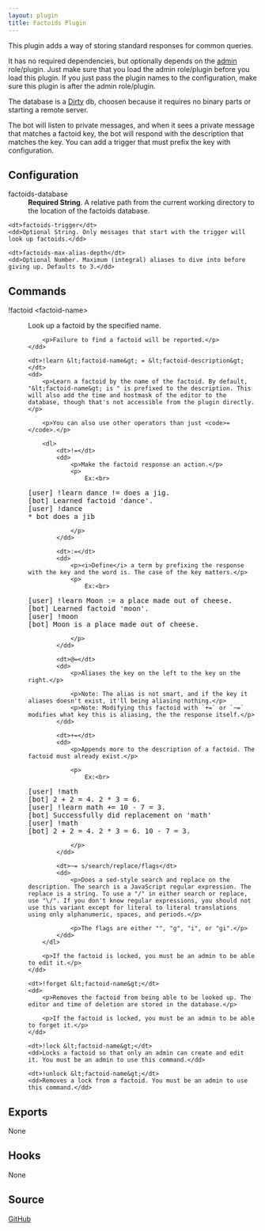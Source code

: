 ```yaml
---
layout: plugin
title: Factoids Plugin
---
```


This plugin adds a way of storing standard responses for common queries.

It has no required dependencies, but optionally depends on the <a href="admin">admin</a> role/plugin. Just make sure that you load the admin role/plugin before you load this plugin. If you just pass the plugin names to the configuration, make sure this plugin is after the admin role/plugin.

The database is a <a href="https://npmjs.org/package/dirty">Dirty</a> db, choosen because it requires no binary parts or starting a remote server.

The bot will listen to private messages, and when it sees a private message that matches a factoid key, the bot will respond with the description that matches the key. You can add a trigger that must prefix the key with configuration.

## Configuration

<dl>
    <dt>factoids-database</dt>
    <dd><b>Required String</b>. A relative path from the current working directory to the location of the factoids database.</dd>

    <dt>factoids-trigger</dt>
    <dd>Optional String. Only messages that start with the trigger will look up factoids.</dd>

    <dt>factoids-max-alias-depth</dt>
    <dd>Optional Number. Maximum (integral) aliases to dive into before giving up. Defaults to 3.</dd>
</dl>

## Commands

<dl>
    <dt>!factoid &lt;factoid-name&gt;</dt>
    <dd>
        <p>Look up a factoid by the specified name.</p>

        <p>Failure to find a factoid will be reported.</p>
    </dd>

    <dt>!learn &lt;factoid-name&gt; = &lt;factoid-description&gt;</dt>
    <dd>
        <p>Learn a factoid by the name of the factoid. By default, "&lt;factoid-name&gt; is " is prefixed to the description. This will also add the time and hostmask of the editor to the database, though that's not accessible from the plugin directly.</p>

        <p>You can also use other operators than just <code>=</code>.</p>

        <dl>
            <dt>!=</dt>
            <dd>
                <p>Make the factoid response an action.</p>
                <p>
                    Ex:<br>
<pre>[user] !learn dance != does a jig.
[bot] Learned factoid 'dance'.
[user] !dance
* bot does a jib</pre>
                </p>
            </dd>

            <dt>:=</dt>
            <dd>
                <p><i>Define</i> a term by prefixing the response with the key and the word is. The case of the key matters.</p>
                <p>
                    Ex:<br>
<pre>[user] !learn Moon := a place made out of cheese.
[bot] Learned factoid 'moon'.
[user] !moon
[bot] Moon is a place made out of cheese.</pre>
                </p>
            </dd>

            <dt>@=</dt>
            <dd>
                <p>Aliases the key on the left to the key on the right.</p>

                <p>Note: The alias is not smart, and if the key it aliases doesn't exist, it'll being aliasing nothing.</p>
                <p>Note: Modifying this factoid with `+=` or `~=` modifies what key this is aliasing, the the response itself.</p>
            </dd>

            <dt>+=</dt>
            <dd>
                <p>Appends more to the description of a factoid. The factoid must already exist.</p>

                <p>
                    Ex:<br>
<pre>[user] !math
[bot] 2 + 2 = 4. 2 * 3 = 6.
[user] !learn math += 10 - 7 = 3.
[bot] Successfully did replacement on 'math'
[user] !math
[bot] 2 + 2 = 4. 2 * 3 = 6. 10 - 7 = 3.</pre>
                </p>
            </dd>

            <dt>~= s/search/replace/flags</dt>
            <dd>
                <p>Does a sed-style search and replace on the description. The search is a JavaScript regular expression. The replace is a string. To use a "/" in either search or replace, use "\/". If you don't know regular expressions, you should not use this variant except for literal to literal translations using only alphanumeric, spaces, and periods.</p>

                <p>The flags are either "", "g", "i", or "gi".</p>
            </dd>
        </dl>

        <p>If the factoid is locked, you must be an admin to be able to edit it.</p>
    </dd>

    <dt>!forget &lt;factoid-name&gt;</dt>
    <dd>
        <p>Removes the factoid from being able to be looked up. The editor and time of deletion are stored in the database.</p>

        <p>If the factoid is locked, you must be an admin to be able to forget it.</p>
    </dd>

    <dt>!lock &lt;factoid-name&gt;</dt>
    <dd>Locks a factoid so that only an admin can create and edit it. You must be an admin to use this command.</dd>

    <dt>!unlock &lt;factoid-name&gt;</dt>
    <dd>Removes a lock from a factoid. You must be an admin to use this command.</dd>
</dl>

## Exports

None

## Hooks

None

## Source

<a href="https://github.com/tennu/tennu-factoids">GitHub</a>